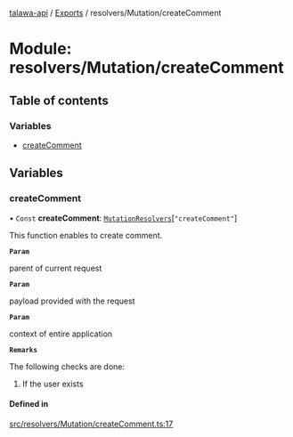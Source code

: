 [talawa-api](../README.md) / [Exports](../modules.md) / resolvers/Mutation/createComment

# Module: resolvers/Mutation/createComment

## Table of contents

### Variables

- [createComment](resolvers_Mutation_createComment.md#createcomment)

## Variables

### createComment

• `Const` **createComment**: [`MutationResolvers`](types_generatedGraphQLTypes.md#mutationresolvers)[``"createComment"``]

This function enables to create comment.

**`Param`**

parent of current request

**`Param`**

payload provided with the request

**`Param`**

context of entire application

**`Remarks`**

The following checks are done:
1. If the user exists

#### Defined in

[src/resolvers/Mutation/createComment.ts:17](https://github.com/PalisadoesFoundation/talawa-api/blob/7fc03c3/src/resolvers/Mutation/createComment.ts#L17)
